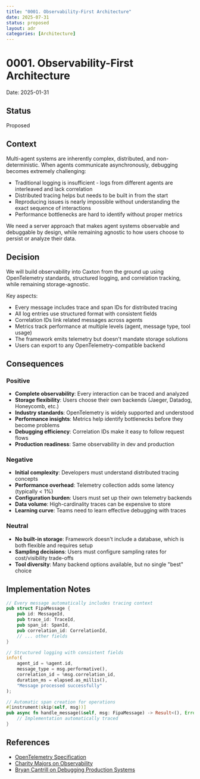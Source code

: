```yaml
---
title: "0001. Observability-First Architecture"
date: 2025-07-31
status: proposed
layout: adr
categories: [Architecture]
---
```


# 0001. Observability-First Architecture

Date: 2025-01-31

## Status

Proposed

## Context

Multi-agent systems are inherently complex, distributed, and non-deterministic. When agents communicate asynchronously, debugging becomes extremely challenging:

- Traditional logging is insufficient - logs from different agents are interleaved and lack correlation
- Distributed tracing helps but needs to be built in from the start
- Reproducing issues is nearly impossible without understanding the exact sequence of interactions
- Performance bottlenecks are hard to identify without proper metrics

We need a server approach that makes agent systems observable and debuggable by design, while remaining agnostic to how users choose to persist or analyze their data.

## Decision

We will build observability into Caxton from the ground up using OpenTelemetry standards, structured logging, and correlation tracking, while remaining storage-agnostic.

Key aspects:
- Every message includes trace and span IDs for distributed tracing
- All log entries use structured format with consistent fields
- Correlation IDs link related messages across agents
- Metrics track performance at multiple levels (agent, message type, tool usage)
- The framework emits telemetry but doesn't mandate storage solutions
- Users can export to any OpenTelemetry-compatible backend

## Consequences

### Positive

- **Complete observability**: Every interaction can be traced and analyzed
- **Storage flexibility**: Users choose their own backends (Jaeger, Datadog, Honeycomb, etc.)
- **Industry standards**: OpenTelemetry is widely supported and understood
- **Performance insights**: Metrics help identify bottlenecks before they become problems
- **Debugging efficiency**: Correlation IDs make it easy to follow request flows
- **Production readiness**: Same observability in dev and production

### Negative

- **Initial complexity**: Developers must understand distributed tracing concepts
- **Performance overhead**: Telemetry collection adds some latency (typically < 1%)
- **Configuration burden**: Users must set up their own telemetry backends
- **Data volume**: High-cardinality traces can be expensive to store
- **Learning curve**: Teams need to learn effective debugging with traces

### Neutral

- **No built-in storage**: Framework doesn't include a database, which is both flexible and requires setup
- **Sampling decisions**: Users must configure sampling rates for cost/visibility trade-offs
- **Tool diversity**: Many backend options available, but no single "best" choice

## Implementation Notes

```rust
// Every message automatically includes tracing context
pub struct FipaMessage {
    pub id: MessageId,
    pub trace_id: TraceId,
    pub span_id: SpanId,
    pub correlation_id: CorrelationId,
    // ... other fields
}

// Structured logging with consistent fields
info!(
    agent_id = %agent.id,
    message_type = msg.performative(),
    correlation_id = %msg.correlation_id,
    duration_ms = elapsed.as_millis(),
    "Message processed successfully"
);

// Automatic span creation for operations
#[instrument(skip(self, msg))]
pub async fn handle_message(&self, msg: FipaMessage) -> Result<(), Error> {
    // Implementation automatically traced
}
```

## References

- [OpenTelemetry Specification](https://opentelemetry.io/docs/reference/specification/)
- [Charity Majors on Observability](https://www.honeycomb.io/blog/observability-a-manifesto)
- [Bryan Cantrill on Debugging Production Systems](https://www.youtube.com/watch?v=AdMqCUhvRz8)
